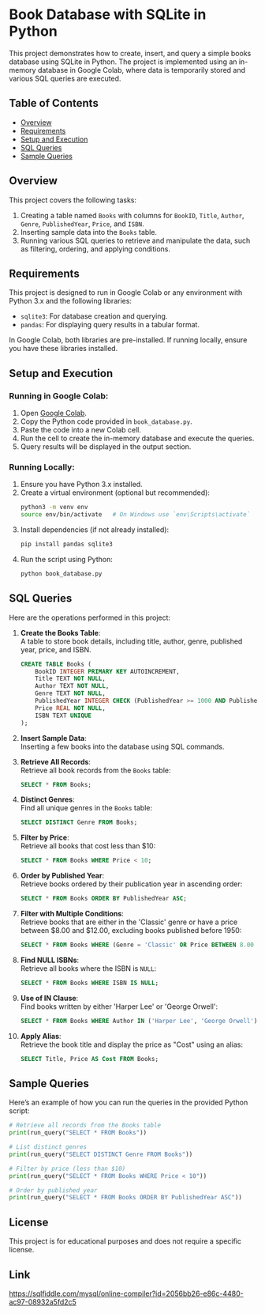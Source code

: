  

# Book Database with SQLite in Python

This project demonstrates how to create, insert, and query a simple books database using SQLite in Python. The project is implemented using an in-memory database in Google Colab, where data is temporarily stored and various SQL queries are executed.

## Table of Contents
- [Overview](#overview)
- [Requirements](#requirements)
- [Setup and Execution](#setup-and-execution)
- [SQL Queries](#sql-queries)
- [Sample Queries](#sample-queries)

## Overview
This project covers the following tasks:
1. Creating a table named `Books` with columns for `BookID`, `Title`, `Author`, `Genre`, `PublishedYear`, `Price`, and `ISBN`.
2. Inserting sample data into the `Books` table.
3. Running various SQL queries to retrieve and manipulate the data, such as filtering, ordering, and applying conditions.

## Requirements
This project is designed to run in Google Colab or any environment with Python 3.x and the following libraries:
- `sqlite3`: For database creation and querying.
- `pandas`: For displaying query results in a tabular format.

In Google Colab, both libraries are pre-installed. If running locally, ensure you have these libraries installed.

## Setup and Execution

### Running in Google Colab:
1. Open [Google Colab](https://colab.research.google.com/).
2. Copy the Python code provided in `book_database.py`.
3. Paste the code into a new Colab cell.
4. Run the cell to create the in-memory database and execute the queries.
5. Query results will be displayed in the output section.

### Running Locally:
1. Ensure you have Python 3.x installed.
2. Create a virtual environment (optional but recommended):
   ```bash
   python3 -m venv env
   source env/bin/activate   # On Windows use `env\Scripts\activate`
   ```
3. Install dependencies (if not already installed):
   ```bash
   pip install pandas sqlite3
   ```
4. Run the script using Python:
   ```bash
   python book_database.py
   ```

## SQL Queries

Here are the operations performed in this project:

1. **Create the Books Table**:  
   A table to store book details, including title, author, genre, published year, price, and ISBN.
   ```sql
   CREATE TABLE Books (
       BookID INTEGER PRIMARY KEY AUTOINCREMENT,
       Title TEXT NOT NULL,
       Author TEXT NOT NULL,
       Genre TEXT NOT NULL,
       PublishedYear INTEGER CHECK (PublishedYear >= 1000 AND PublishedYear <= 2024) NOT NULL,
       Price REAL NOT NULL,
       ISBN TEXT UNIQUE
   );
   ```

2. **Insert Sample Data**:  
   Inserting a few books into the database using SQL commands.

3. **Retrieve All Records**:  
   Retrieve all book records from the `Books` table:
   ```sql
   SELECT * FROM Books;
   ```

4. **Distinct Genres**:  
   Find all unique genres in the `Books` table:
   ```sql
   SELECT DISTINCT Genre FROM Books;
   ```

5. **Filter by Price**:  
   Retrieve all books that cost less than $10:
   ```sql
   SELECT * FROM Books WHERE Price < 10;
   ```

6. **Order by Published Year**:  
   Retrieve books ordered by their publication year in ascending order:
   ```sql
   SELECT * FROM Books ORDER BY PublishedYear ASC;
   ```

7. **Filter with Multiple Conditions**:  
   Retrieve books that are either in the 'Classic' genre or have a price between $8.00 and $12.00, excluding books published before 1950:
   ```sql
   SELECT * FROM Books WHERE (Genre = 'Classic' OR Price BETWEEN 8.00 AND 12.00) AND PublishedYear >= 1950;
   ```

8. **Find NULL ISBNs**:  
   Retrieve all books where the ISBN is `NULL`:
   ```sql
   SELECT * FROM Books WHERE ISBN IS NULL;
   ```

9. **Use of IN Clause**:  
   Find books written by either 'Harper Lee' or 'George Orwell':
   ```sql
   SELECT * FROM Books WHERE Author IN ('Harper Lee', 'George Orwell');
   ```

10. **Apply Alias**:  
    Retrieve the book title and display the price as "Cost" using an alias:
    ```sql
    SELECT Title, Price AS Cost FROM Books;
    ```

## Sample Queries

Here’s an example of how you can run the queries in the provided Python script:

```python
# Retrieve all records from the Books table
print(run_query("SELECT * FROM Books"))

# List distinct genres
print(run_query("SELECT DISTINCT Genre FROM Books"))

# Filter by price (less than $10)
print(run_query("SELECT * FROM Books WHERE Price < 10"))

# Order by published year
print(run_query("SELECT * FROM Books ORDER BY PublishedYear ASC"))
```

## License
This project is for educational purposes and does not require a specific license.
## Link
https://sqlfiddle.com/mysql/online-compiler?id=2056bb26-e86c-4480-ac97-08932a5fd2c5
 
